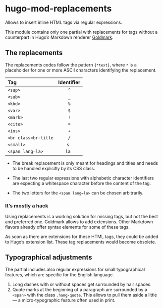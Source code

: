 # hugo-mod-replacements
Allows to insert inline HTML tags via regular expressions.

This module contains only one partial with replacements for tags without a counterpart in Hugo’s Markdown renderer [Goldmark](https://github.com/yuin/goldmark). 

## The replacements

The replacements codes follow the pattern `{*text}`, where `*` is a placeholder for one or more ASCII characters identifying the replacement. 

| Tag              | Identifier |
|:-----------------|:----------:|
| `<sup>`          |    `^`     |
| `<sub>`          |    `_`     |
| `<kbd>`          |    `%`     |
| `<var>`          |    `$`     |
| `<mark>`         |    `!`     |
| `<cite>`         |    `=`     |
| `<ins>`          |    `+`     |
| `<br class=br-title`| `/`     |
| `<small>`        |    `s `    |
| `<span lang=la>` |   `la `    |

- The break replacement is only meant for headings and titles and needs to be handled explicitly by its CSS class. 

- The last two regular expressions with alphabetic character identifiers are expecting a whitespace character before the content of the tag.

- The two letters for the `<span lang=la>` can be chosen arbitrarily.

### It’s mostly a hack

Using replacements is a working solution for missing tags, but not the best and preferred one. Goldmark allows to add extensions. Other Markdown flavors already offer syntax elements for some of these tags.

As soon as there are extensions for these HTML tags, they could be added to Hugo’s extension list. These tag replacements would become obsolete.

## Typographical adjustments
The partial includes also regular expressions for small typographical features, which are specific for the English language.

1. Long dashes with or without spaces get surrounded by hair spaces.
2. Quote marks at the beginning of a paragraph are surrounded by a `<span>` with the class `.hang-quote`. This allows to pull them aside a little — a micro-typographic feature often used in print. 
